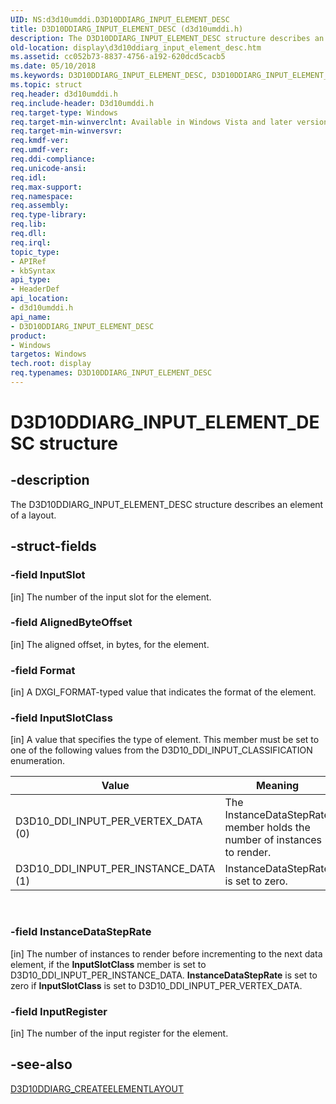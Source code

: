 ```yaml
---
UID: NS:d3d10umddi.D3D10DDIARG_INPUT_ELEMENT_DESC
title: D3D10DDIARG_INPUT_ELEMENT_DESC (d3d10umddi.h)
description: The D3D10DDIARG_INPUT_ELEMENT_DESC structure describes an element of a layout.
old-location: display\d3d10ddiarg_input_element_desc.htm
ms.assetid: cc052b73-8837-4756-a192-620dcd5cacb5
ms.date: 05/10/2018
ms.keywords: D3D10DDIARG_INPUT_ELEMENT_DESC, D3D10DDIARG_INPUT_ELEMENT_DESC structure [Display Devices], UMDisplayDriver_Dx10param_Structs_c640f88f-3031-4412-a9bc-a8058cf8dab0.xml, d3d10umddi/D3D10DDIARG_INPUT_ELEMENT_DESC, display.d3d10ddiarg_input_element_desc
ms.topic: struct
req.header: d3d10umddi.h
req.include-header: D3d10umddi.h
req.target-type: Windows
req.target-min-winverclnt: Available in Windows Vista and later versions of the Windows operating systems.
req.target-min-winversvr: 
req.kmdf-ver: 
req.umdf-ver: 
req.ddi-compliance: 
req.unicode-ansi: 
req.idl: 
req.max-support: 
req.namespace: 
req.assembly: 
req.type-library: 
req.lib: 
req.dll: 
req.irql: 
topic_type:
- APIRef
- kbSyntax
api_type:
- HeaderDef
api_location:
- d3d10umddi.h
api_name:
- D3D10DDIARG_INPUT_ELEMENT_DESC
product:
- Windows
targetos: Windows
tech.root: display
req.typenames: D3D10DDIARG_INPUT_ELEMENT_DESC
---
```


# D3D10DDIARG_INPUT_ELEMENT_DESC structure


## -description


The D3D10DDIARG_INPUT_ELEMENT_DESC structure describes an element of a layout.


## -struct-fields




### -field InputSlot

[in] The number of the input slot for the element. 


### -field AlignedByteOffset

[in] The aligned offset, in bytes, for the element. 


### -field Format

[in] A DXGI_FORMAT-typed value that indicates the format of the element.


### -field InputSlotClass

[in] A value that specifies the type of element. This member must be set to one of the following values from the D3D10_DDI_INPUT_CLASSIFICATION enumeration.

|Value|Meaning|
|--- |--- |
|D3D10_DDI_INPUT_PER_VERTEX_DATA (0)|The InstanceDataStepRate member holds the number of instances to render.|
|D3D10_DDI_INPUT_PER_INSTANCE_DATA (1)|InstanceDataStepRate is set to zero.|
 


### -field InstanceDataStepRate

[in] The number of instances to render before incrementing to the next data element, if the <b>InputSlotClass</b> member is set to D3D10_DDI_INPUT_PER_INSTANCE_DATA. <b>InstanceDataStepRate</b> is set to zero if <b>InputSlotClass</b> is set to D3D10_DDI_INPUT_PER_VERTEX_DATA. 


### -field InputRegister

[in] The number of the input register for the element.


## -see-also




<a href="https://docs.microsoft.com/windows-hardware/drivers/ddi/content/d3d10umddi/ns-d3d10umddi-d3d10ddiarg_createelementlayout">D3D10DDIARG_CREATEELEMENTLAYOUT</a>
 

 

